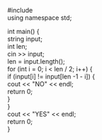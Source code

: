 #include <iostream>  
using namespace std;  
  
int main() {  
    string input;  
    int len;  
    cin >> input;  
    len = input.length();  
    for (int i = 0; i < len / 2; i++) {  
        if (input[i] != input[len -1 - i]) {  
            cout << "NO" << endl;  
            return 0;  
        }  
    }  
    cout << "YES" << endl;  
    return 0;  
}
